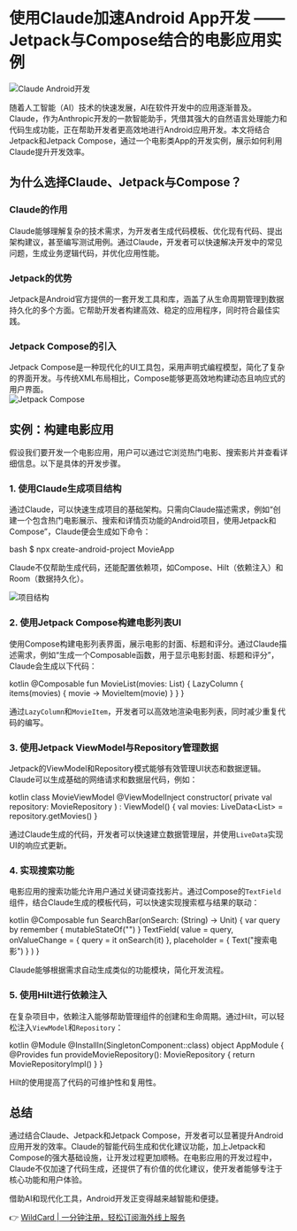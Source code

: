# 使用Claude加速Android App开发 —— Jetpack与Compose结合的电影应用实例

![Claude Android开发](https://bbtdd.com/img/422799273437464.webp)

随着人工智能（AI）技术的快速发展，AI在软件开发中的应用逐渐普及。Claude，作为Anthropic开发的一款智能助手，凭借其强大的自然语言处理能力和代码生成功能，正在帮助开发者更高效地进行Android应用开发。本文将结合Jetpack和Jetpack Compose，通过一个电影类App的开发实例，展示如何利用Claude提升开发效率。

## 为什么选择Claude、Jetpack与Compose？

### Claude的作用
Claude能够理解复杂的技术需求，为开发者生成代码模板、优化现有代码、提出架构建议，甚至编写测试用例。通过Claude，开发者可以快速解决开发中的常见问题，生成业务逻辑代码，并优化应用性能。

### Jetpack的优势
Jetpack是Android官方提供的一套开发工具和库，涵盖了从生命周期管理到数据持久化的多个方面。它帮助开发者构建高效、稳定的应用程序，同时符合最佳实践。

### Jetpack Compose的引入
Jetpack Compose是一种现代化的UI工具包，采用声明式编程模型，简化了复杂的界面开发。与传统XML布局相比，Compose能够更高效地构建动态且响应式的用户界面。  
![Jetpack Compose](https://bbtdd.com/img/771665675804.webp)

## 实例：构建电影应用
假设我们要开发一个电影应用，用户可以通过它浏览热门电影、搜索影片并查看详细信息。以下是具体的开发步骤。

### 1. 使用Claude生成项目结构
通过Claude，可以快速生成项目的基础架构。只需向Claude描述需求，例如“创建一个包含热门电影展示、搜索和详情页功能的Android项目，使用Jetpack和Compose”，Claude便会生成如下命令：

bash
$ npx create-android-project MovieApp


Claude不仅帮助生成代码，还能配置依赖项，如Compose、Hilt（依赖注入）和Room（数据持久化）。

![项目结构](https://bbtdd.com/img/8172602385.webp)

### 2. 使用Jetpack Compose构建电影列表UI
使用Compose构建电影列表界面，展示电影的封面、标题和评分。通过Claude描述需求，例如“生成一个Composable函数，用于显示电影封面、标题和评分”，Claude会生成以下代码：

kotlin
@Composable
fun MovieList(movies: List<Movie>) {
    LazyColumn {
        items(movies) { movie ->
            MovieItem(movie)
        }
    }
}


通过`LazyColumn`和`MovieItem`，开发者可以高效地渲染电影列表，同时减少重复代码的编写。

### 3. 使用Jetpack ViewModel与Repository管理数据
Jetpack的ViewModel和Repository模式能够有效管理UI状态和数据逻辑。Claude可以生成基础的网络请求和数据层代码，例如：

kotlin
class MovieViewModel @ViewModelInject constructor(
    private val repository: MovieRepository
) : ViewModel() {
    val movies: LiveData<List<Movie>> = repository.getMovies()
}


通过Claude生成的代码，开发者可以快速建立数据管理层，并使用`LiveData`实现UI的响应式更新。

### 4. 实现搜索功能
电影应用的搜索功能允许用户通过关键词查找影片。通过Compose的`TextField`组件，结合Claude生成的模板代码，可以快速实现搜索框与结果的联动：

kotlin
@Composable
fun SearchBar(onSearch: (String) -> Unit) {
    var query by remember { mutableStateOf("") }
    TextField(
        value = query,
        onValueChange = {
            query = it
            onSearch(it)
        },
        placeholder = { Text("搜索电影") }
    )
}


Claude能够根据需求自动生成类似的功能模块，简化开发流程。

### 5. 使用Hilt进行依赖注入
在复杂项目中，依赖注入能够帮助管理组件的创建和生命周期。通过Hilt，可以轻松注入`ViewModel`和`Repository`：

kotlin
@Module
@InstallIn(SingletonComponent::class)
object AppModule {
    @Provides
    fun provideMovieRepository(): MovieRepository {
        return MovieRepositoryImpl()
    }
}


Hilt的使用提高了代码的可维护性和复用性。

## 总结
通过结合Claude、Jetpack和Jetpack Compose，开发者可以显著提升Android应用开发的效率。Claude的智能代码生成和优化建议功能，加上Jetpack和Compose的强大基础设施，让开发过程更加顺畅。在电影应用的开发过程中，Claude不仅加速了代码生成，还提供了有价值的优化建议，使开发者能够专注于核心功能和用户体验。

借助AI和现代化工具，Android开发正变得越来越智能和便捷。

👉 [WildCard | 一分钟注册，轻松订阅海外线上服务](https://bbtdd.com/WildCard)